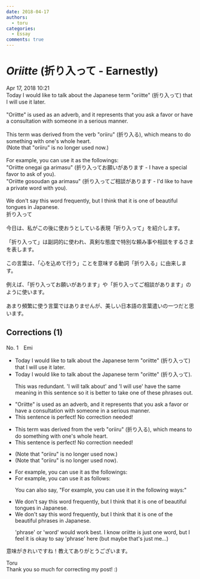 ```yaml
---
date: 2018-04-17
authors:
  - toru
categories:
  - Essay
comments: true
---
```


# <strong><em>Oriitte</strong></em> (折り入って - Earnestly)
<div class="date">Apr 17, 2018 10:21</div>
<div id="post"><div id="body_show_ori">
Today I would like to talk about the Japanese term "oriitte" (折り入って) that I will use it later.<br/><br/>"Oriitte" is used as an adverb, and it represents that you ask a favor or have a consultation with someone in a serious manner.<br/><br/>This term was derived from the verb "oriiru" (折り入る), which means to do something with one's whole heart.<br/>(Note that "oriiru" is no longer used now.)<br/><br/>For example, you can use it as the followings:<br/>"Oriitte onegai ga arimasu" (折り入ってお願いがあります - I have a special favor to ask of you).<br/>"Oriitte gosoudan ga arimasu" (折り入ってご相談があります - I'd like to have a private word with you).<br/><br/>We don't say this word frequently, but I think that it is one of beautiful tongues in Japanese.
</div></div>

<!-- more -->

<div id="post_ja"><div id="body_show_mo">
折り入って<br/><br/>今日は、私がこの後に使おうとしている表現「折り入って」を紹介します。<br/><br/>「折り入って」は副詞的に使われ、真剣な態度で特別な頼み事や相談をするさまを表します。<br/><br/>この言葉は、「心を込めて行う」ことを意味する動詞「折り入る」に由来します。<br/><br/>例えば、「折り入ってお願いがあります」や「折り入ってご相談があります」のように使います。<br/><br/>あまり頻繁に使う言葉ではありませんが、美しい日本語の言葉遣いの一つだと思います。
</div></div>

## Corrections (1)
<div id="block"><div class="first_name"> No. 1　<span class="just_name">Emi</span></div><div id="block2">
<ul class="correction_field">
<li class="incorrect">Today I would like to talk about the Japanese term "oriitte" (折り入って) that I will use it later.</li>
<li class="corrected correct">
Today I would like to talk about the Japanese term "oriitte" (折り入って).
<p class="correction_comment">This was redundant. 'I will talk about' and 'I will use' have the same meaning in this sentence so it is better to take one of these phrases out.</p>
</li>
</ul>
<ul class="correction_field">
<li class="incorrect">"Oriitte" is used as an adverb, and it represents that you ask a favor or have a consultation with someone in a serious manner.</li>
<li class="corrected perfect">This sentence is perfect! No correction needed!</li>
</ul>
<ul class="correction_field">
<li class="incorrect">This term was derived from the verb "oriiru" (折り入る), which means to do something with one's whole heart.</li>
<li class="corrected perfect">This sentence is perfect! No correction needed!</li>
</ul>
<ul class="correction_field">
<li class="incorrect">(Note that "oriiru" is no longer used now.)</li>
<li class="corrected correct">
(Note that "oriiru" is no longer used now<span class="f_blue">).</span>
</li>
</ul>
<ul class="correction_field">
<li class="incorrect">For example, you can use it as the followings:</li>
<li class="corrected correct">
For example, you can use it as follows:
<p class="correction_comment">You can also say, "For example, you can use it in the following ways:"</p>
</li>
</ul>
<ul class="correction_field">
<li class="incorrect">We don't say this word frequently, but I think that it is one of beautiful tongues in Japanese.</li>
<li class="corrected correct">
We don't say this word frequently, but I think that it is one of the beautiful phrases in Japanese.
<p class="correction_comment">'phrase' or 'word' would work best. I know oriitte is just one word, but I feel it is okay to say 'phrase' here (but maybe that's just me...)</p>
</li>
</ul>
<p class="comment_small">
 意味がきれいですね！教えてありがとうございます。
</p>

</div><div class="name"><span class="just_name">Toru</span><br>
Thank you so much for correcting my post! :)
</div>
</div>

